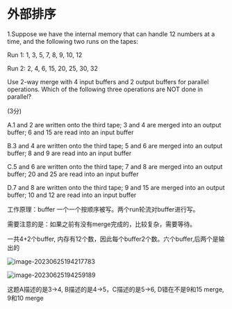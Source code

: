 # 外部排序

1.Suppose we have the internal memory that can handle 12 numbers at a time, and the following two runs on the tapes:

Run 1: 1, 3, 5, 7, 8, 9, 10, 12

Run 2: 2, 4, 6, 15, 20, 25, 30, 32

Use 2-way merge with 4 input buffers and 2 output buffers for parallel operations. Which of the following three operations are NOT done in parallel?

(3分)

A.1 and 2 are written onto the third tape; 3 and 4 are merged into an output buffer; 6 and 15 are read into an input buffer

B.3 and 4 are written onto the third tape; 5 and 6 are merged into an output buffer; 8 and 9 are read into an input buffer

C.5 and 6 are written onto the third tape; 7 and 8 are merged into an output buffer; 20 and 25 are read into an input buffer

D.7 and 8 are written onto the third tape; 9 and 15 are merged into an output buffer; 10 and 12 are read into an input buffer

工作原理：buffer 一个一个按顺序被写。两个run轮流对buffer进行写。

需要注意的是：如果之前有没有merge完成的，比较复杂，需要等待。

一共4+2个buffer, 内存有12个数，因此每个buffer2个数。六个buffer,后两个是输出的

![image-20230625194217783](C:\Users\86133\AppData\Roaming\Typora\typora-user-images\image-20230625194217783.png)

![image-20230625194259189](C:\Users\86133\AppData\Roaming\Typora\typora-user-images\image-20230625194259189.png)

这题A描述的是3->4, B描述的是4->5，C描述的是5->6, D错在不是9和15 merge, 9和10 merge